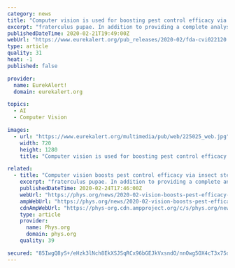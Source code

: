 ```yaml
---
category: news
title: "Computer vision is used for boosting pest control efficacy via sterile insect technique"
excerpt: "fraterculus pupae. In addition to providing a complete analysis of various physical and biochemical properties of the pupae, the device also functions as a computer vision system, a type of artificial intelligence that extracts data from images by simulating human vision. \"It generates data and graphics that help monitor pupa quality over time ..."
publishedDateTime: 2020-02-21T19:49:00Z
webUrl: "https://www.eurekalert.org/pub_releases/2020-02/fda-cvi022120.php"
type: article
quality: 31
heat: -1
published: false

provider:
  name: EurekAlert!
  domain: eurekalert.org

topics:
  - AI
  - Computer Vision

images:
  - url: "https://www.eurekalert.org/multimedia/pub/web/225025_web.jpg"
    width: 720
    height: 1280
    title: "Computer vision is used for boosting pest control efficacy via sterile insect technique"

related:
  - title: "Computer vision boosts pest control efficacy via insect sterilization"
    excerpt: "fraterculus pupae. In addition to providing a complete analysis of various physical and biochemical properties of the pupae, the device also functions as a computer vision system, a type of artificial intelligence that extracts data from images by simulating human vision. \"It generates data and graphics that help monitor pupa quality over time ..."
    publishedDateTime: 2020-02-24T17:46:00Z
    webUrl: "https://phys.org/news/2020-02-vision-boosts-pest-efficacy-insect.html"
    ampWebUrl: "https://phys.org/news/2020-02-vision-boosts-pest-efficacy-insect.amp"
    cdnAmpWebUrl: "https://phys-org.cdn.ampproject.org/c/s/phys.org/news/2020-02-vision-boosts-pest-efficacy-insect.amp"
    type: article
    provider:
      name: Phys.org
      domain: phys.org
    quality: 39

secured: "85IwgQ8yS+/eHzk3lNch8EkXSJSqRCx96bGEJkVxsndO/nnOwg5OX4cT3x75dGEk4l7BSsIhtUzKbreffT6MZnlV7aL+dvaRHYetnwS1pCvLLhmuTRpghXgqMwH9XEBzlaHvvBmI9aL+P0nimOFsDbOo07CU+yr6KgEZQ1bz1hgzzdpXgV0tRCPGHEHQF+DnqnDDWvpBlvgYkC/QIVxp8NI+iMtVr87l9RMHvOEmWPDYfHbz1MHHSSU3bTZsBPIGwD96Lb1sIOseZ3pGzPph8EHpgR6BLtLeOhID0O1BlDrAgh6HWVSB7P2w7gKPTYDZvAMulLqeyztrlhoDb6tp6zrURdlqX/2S3whKjfKXi2ar6Z0KrmefwHb+pvUQ/66QVCufvb3LvYB7wGqXCCepiVai0wVay4tE1PZolXO1EmdxbuwjmWobDSnyw3c6gQFKNxFlta1ZsF6o3qv4wrRaaicEURaRoRApFlYJcUm4sz8=;kOjqx5KUtZaZ0TqmmS3m3Q=="
---
```



